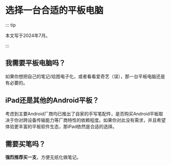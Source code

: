 # 选择一台合适的平板电脑

::: tip

本文写于2024年7月。

:::

## 我需要平板电脑吗？

如果你想把自己的笔记/绘图电子化，或者看看爱奇艺（误），那一台平板电脑还是有必要的。

## iPad还是其他的Android平板？

考虑到主要Android厂商均已推出了自家的手写笔配件，是否购买Android平板取决于你对跨设备传输能力等厂商特性的依赖程度。如果你对此没有需求，并且希望体验更丰富的平板软件生态，那iPad依然是合适的选择。

## 需要买笔吗？

**强烈推荐买一支**，方便无纸化做笔记。





